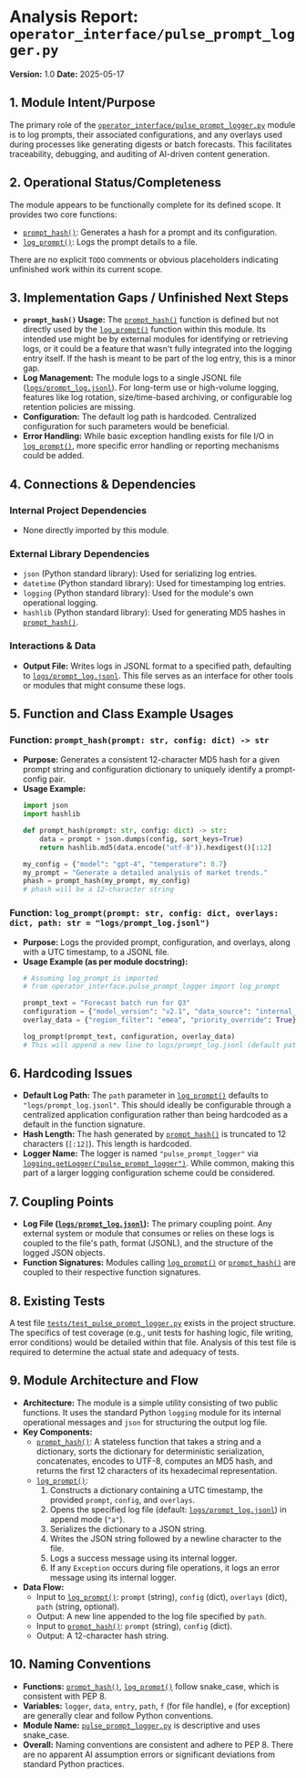# Analysis Report: `operator_interface/pulse_prompt_logger.py`

**Version:** 1.0
**Date:** 2025-05-17

## 1. Module Intent/Purpose

The primary role of the [`operator_interface/pulse_prompt_logger.py`](operator_interface/pulse_prompt_logger.py:1) module is to log prompts, their associated configurations, and any overlays used during processes like generating digests or batch forecasts. This facilitates traceability, debugging, and auditing of AI-driven content generation.

## 2. Operational Status/Completeness

The module appears to be functionally complete for its defined scope. It provides two core functions:
- [`prompt_hash()`](operator_interface/pulse_prompt_logger.py:20): Generates a hash for a prompt and its configuration.
- [`log_prompt()`](operator_interface/pulse_prompt_logger.py:28): Logs the prompt details to a file.

There are no explicit `TODO` comments or obvious placeholders indicating unfinished work within its current scope.

## 3. Implementation Gaps / Unfinished Next Steps

- **`prompt_hash()` Usage:** The [`prompt_hash()`](operator_interface/pulse_prompt_logger.py:20) function is defined but not directly used by the [`log_prompt()`](operator_interface/pulse_prompt_logger.py:28) function within this module. Its intended use might be by external modules for identifying or retrieving logs, or it could be a feature that wasn't fully integrated into the logging entry itself. If the hash is meant to be part of the log entry, this is a minor gap.
- **Log Management:** The module logs to a single JSONL file ([`logs/prompt_log.jsonl`](logs/prompt_log.jsonl)). For long-term use or high-volume logging, features like log rotation, size/time-based archiving, or configurable log retention policies are missing.
- **Configuration:** The default log path is hardcoded. Centralized configuration for such parameters would be beneficial.
- **Error Handling:** While basic exception handling exists for file I/O in [`log_prompt()`](operator_interface/pulse_prompt_logger.py:40), more specific error handling or reporting mechanisms could be added.

## 4. Connections & Dependencies

### Internal Project Dependencies
- None directly imported by this module.

### External Library Dependencies
- `json` (Python standard library): Used for serializing log entries.
- `datetime` (Python standard library): Used for timestamping log entries.
- `logging` (Python standard library): Used for the module's own operational logging.
- `hashlib` (Python standard library): Used for generating MD5 hashes in [`prompt_hash()`](operator_interface/pulse_prompt_logger.py:20).

### Interactions & Data
- **Output File:** Writes logs in JSONL format to a specified path, defaulting to [`logs/prompt_log.jsonl`](logs/prompt_log.jsonl). This file serves as an interface for other tools or modules that might consume these logs.

## 5. Function and Class Example Usages

### Function: `prompt_hash(prompt: str, config: dict) -> str`
- **Purpose:** Generates a consistent 12-character MD5 hash for a given prompt string and configuration dictionary to uniquely identify a prompt-config pair.
- **Usage Example:**
  ```python
  import json
  import hashlib

  def prompt_hash(prompt: str, config: dict) -> str:
      data = prompt + json.dumps(config, sort_keys=True)
      return hashlib.md5(data.encode("utf-8")).hexdigest()[:12]

  my_config = {"model": "gpt-4", "temperature": 0.7}
  my_prompt = "Generate a detailed analysis of market trends."
  phash = prompt_hash(my_prompt, my_config)
  # phash will be a 12-character string
  ```

### Function: `log_prompt(prompt: str, config: dict, overlays: dict, path: str = "logs/prompt_log.jsonl")`
- **Purpose:** Logs the provided prompt, configuration, and overlays, along with a UTC timestamp, to a JSONL file.
- **Usage Example (as per module docstring):**
  ```python
  # Assuming log_prompt is imported
  # from operator_interface.pulse_prompt_logger import log_prompt

  prompt_text = "Forecast batch run for Q3"
  configuration = {"model_version": "v2.1", "data_source": "internal_db"}
  overlay_data = {"region_filter": "emea", "priority_override": True}

  log_prompt(prompt_text, configuration, overlay_data)
  # This will append a new line to logs/prompt_log.jsonl (default path)
  ```

## 6. Hardcoding Issues

- **Default Log Path:** The `path` parameter in [`log_prompt()`](operator_interface/pulse_prompt_logger.py:28) defaults to `"logs/prompt_log.jsonl"`. This should ideally be configurable through a centralized application configuration rather than being hardcoded as a default in the function signature.
- **Hash Length:** The hash generated by [`prompt_hash()`](operator_interface/pulse_prompt_logger.py:26) is truncated to 12 characters (`[:12]`). This length is hardcoded.
- **Logger Name:** The logger is named `"pulse_prompt_logger"` via [`logging.getLogger("pulse_prompt_logger")`](operator_interface/pulse_prompt_logger.py:16). While common, making this part of a larger logging configuration scheme could be considered.

## 7. Coupling Points

- **Log File ([`logs/prompt_log.jsonl`](logs/prompt_log.jsonl)):** The primary coupling point. Any external system or module that consumes or relies on these logs is coupled to the file's path, format (JSONL), and the structure of the logged JSON objects.
- **Function Signatures:** Modules calling [`log_prompt()`](operator_interface/pulse_prompt_logger.py:28) or [`prompt_hash()`](operator_interface/pulse_prompt_logger.py:20) are coupled to their respective function signatures.

## 8. Existing Tests

A test file [`tests/test_pulse_prompt_logger.py`](tests/test_pulse_prompt_logger.py) exists in the project structure. The specifics of test coverage (e.g., unit tests for hashing logic, file writing, error conditions) would be detailed within that file. Analysis of this test file is required to determine the actual state and adequacy of tests.

## 9. Module Architecture and Flow

- **Architecture:** The module is a simple utility consisting of two public functions. It uses the standard Python `logging` module for its internal operational messages and `json` for structuring the output log file.
- **Key Components:**
    - [`prompt_hash()`](operator_interface/pulse_prompt_logger.py:20): A stateless function that takes a string and a dictionary, sorts the dictionary for deterministic serialization, concatenates, encodes to UTF-8, computes an MD5 hash, and returns the first 12 characters of its hexadecimal representation.
    - [`log_prompt()`](operator_interface/pulse_prompt_logger.py:28):
        1.  Constructs a dictionary containing a UTC timestamp, the provided `prompt`, `config`, and `overlays`.
        2.  Opens the specified log file (default: [`logs/prompt_log.jsonl`](logs/prompt_log.jsonl)) in append mode (`"a"`).
        3.  Serializes the dictionary to a JSON string.
        4.  Writes the JSON string followed by a newline character to the file.
        5.  Logs a success message using its internal logger.
        6.  If any `Exception` occurs during file operations, it logs an error message using its internal logger.
- **Data Flow:**
    - Input to [`log_prompt()`](operator_interface/pulse_prompt_logger.py:28): `prompt` (string), `config` (dict), `overlays` (dict), `path` (string, optional).
    - Output: A new line appended to the log file specified by `path`.
    - Input to [`prompt_hash()`](operator_interface/pulse_prompt_logger.py:20): `prompt` (string), `config` (dict).
    - Output: A 12-character hash string.

## 10. Naming Conventions

- **Functions:** [`prompt_hash()`](operator_interface/pulse_prompt_logger.py:20), [`log_prompt()`](operator_interface/pulse_prompt_logger.py:28) follow snake_case, which is consistent with PEP 8.
- **Variables:** `logger`, `data`, `entry`, `path`, `f` (for file handle), `e` (for exception) are generally clear and follow Python conventions.
- **Module Name:** [`pulse_prompt_logger.py`](operator_interface/pulse_prompt_logger.py) is descriptive and uses snake_case.
- **Overall:** Naming conventions are consistent and adhere to PEP 8. There are no apparent AI assumption errors or significant deviations from standard Python practices.